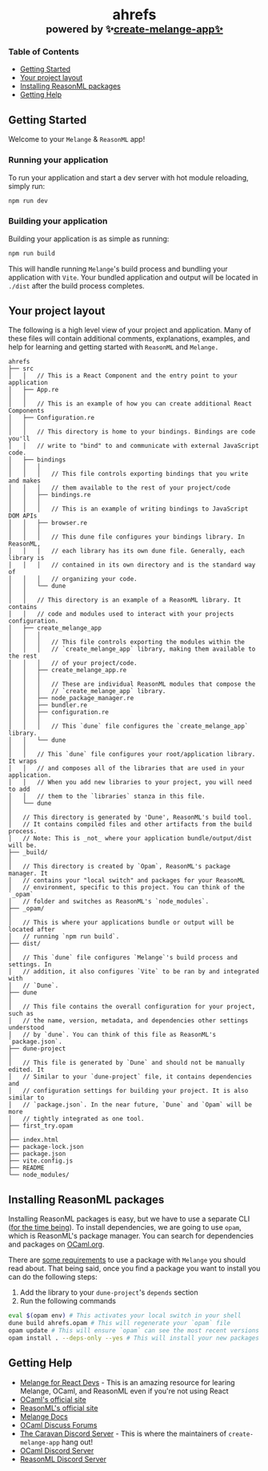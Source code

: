 <h1 align="center">
    ahrefs</br>
    <span style="font-size: 1.25rem">
        powered by 
        ✨<a href="https://github.com/dmmulroy/create-melange-app">create-melange-app✨</a>
    </span>
</h1>

### Table of Contents

- [Getting Started](#getting-started)
- [Your project layout](#your-project-layout)
- [Installing ReasonML packages](#installing-ReasonML-packages)
- [Getting Help](#getting-help)

## Getting Started

Welcome to your `Melange` & `ReasonML` app!

### Running your application

To run your application and start a dev server with hot module reloading, simply
run:

```sh
npm run dev
```

### Building your application

Building your application is as simple as running:

```sh
npm run build
```

This will handle running `Melange`'s build process and bundling your application
with `Vite`. Your bundled application and output will be located in `./dist`
after the build process completes.

## Your project layout

The following is a high level view of your project and application.
Many of these files will contain additional comments, explanations, examples,
and help for learning and getting started with `ReasonML` and `Melange.`

```
ahrefs
├── src
│   │   // This is a React Component and the entry point to your application
│   ├── App.re
│   │
│   │   // This is an example of how you can create additional React Components
│   ├── Configuration.re
│   │
│   │   // This directory is home to your bindings. Bindings are code you'll
│   │   // write to "bind" to and communicate with external JavaScript code.
│   ├── bindings
│   │   │
│   │   │   // This file controls exporting bindings that you write and makes
│   │   │   // them available to the rest of your project/code
│   │   ├── bindings.re
│   │   │
│   │   │   // This is an example of writing bindings to JavaScript DOM APIs
│   │   ├── browser.re
│   │   │
│   │   │   // This dune file configures your bindings library. In ReasonML,
│   │   │   // each library has its own dune file. Generally, each library is
│   │   │   // contained in its own directory and is the standard way of
│   │   │   // organizing your code.
│   │   └── dune
│   │
│   │   // This directory is an example of a ReasonML library. It contains
│   │   // code and modules used to interact with your projects configuration.
│   ├── create_melange_app
│   │   │
│   │   │   // This file controls exporting the modules within the
│   │   │   // `create_melange_app` library, making them available to the rest
│   │   │   // of your project/code.
│   │   ├── create_melange_app.re
│   │   │
│   │   │   // These are individual ReasonML modules that compose the
│   │   │   // `create_melange_app` library.
│   │   ├── node_package_manager.re
│   │   ├── bundler.re
│   │   ├── configuration.re
│   │   │
│   │   │   // This `dune` file configures the `create_melange_app` library.
│   │   └── dune
│   │
│   │   // This `dune` file configures your root/application library. It wraps
│   │   // and composes all of the libraries that are used in your application.
│   │   // When you add new libraries to your project, you will need to add
│   │   // them to the `libraries` stanza in this file.
│   └── dune
│
│   // This directory is generated by 'Dune', ReasonML's build tool.
│   // It contains compiled files and other artifacts from the build process.
│   // Note: This is _not_ where your application bundle/output/dist will be.
├── _build/
│
│   // This directory is created by `Opam`, ReasonML's package manager. It
│   // contains your "local switch" and packages for your ReasonML
│   // environment, specific to this project. You can think of the `_opam`
│   // folder and switches as ReasonML's `node_modules`.
├── _opam/
│
│   // This is where your applications bundle or output will be located after
│   // running `npm run build`.
├── dist/
│
│   // This `dune` file configures `Melange`'s build process and settings. In
│   // addition, it also configures `Vite` to be ran by and integrated with
│   // `Dune`.
├── dune
│
│   // This file contains the overall configuration for your project, such as
│   // the name, version, metadata, and dependencies other settings understood
│   // by `dune`. You can think of this file as ReasonML's `package.json`.
├── dune-project
│
│   // This file is generated by `Dune` and should not be manually edited. It
│   // Similar to your `dune-project` file, it contains dependencies and
│   // configuration settings for building your project. It is also similar to
│   // `package.json`. In the near future, `Dune` and `Opam` will be more
│   // tightly integrated as one tool.
├── first_try.opam
│
├── index.html
├── package-lock.json
├── package.json
├── vite.config.js
├── README
└── node_modules/
```

## Installing ReasonML packages

Installing ReasonML packages is easy, but we have to use a separate
CLI ([for the time being](https://github.com/dmmulroy/create-melange-app/issues/61)). To install dependencies, we are
going to use `opam`, which is ReasonML's package manager. You can
search for dependencies and packages on
[OCaml.org](https://ocaml.org/packages/search?q=).

There are [some requirements](https://discuss.ocaml.org/t/whats-possible-with-melange/13806/3?u=dmmulroy) to use a package with `Melange` you should read
about. That being said, once you find a package you want to install you can
do the following steps:

1. Add the library to your `dune-project`'s `depends` section
2. Run the following commands

```sh
eval $(opam env) # This activates your local switch in your shell
dune build ahrefs.opam # This will regenerate your `opam` file
opam update # This will ensure `opam` can see the most recent versions of packages
opam install . --deps-only --yes # This will install your new packages
```

## Getting Help

- [Melange for React Devs](https://react-book.melange.re/) - This is an amazing
resource for learing Melange, OCaml, and ReasonML even if you're not using React
- [OCaml's official site](https://ocaml.org)
- [ReasonML's official site](https://reasonml.github.io/)
- [Melange Docs](https://melange.re)
- [OCaml Discuss Forums](https://discuss.ocaml.org/)
- [The Caravan Discord Server](https://discord.gg/fNvVdsUWHE) - This is where
  the maintainers of `create-melange-app` hang out!
- [OCaml Discord Server](https://discord.gg/Qpzjmc4t)
- [ReasonML Discord Server](https://discord.gg/jPEH58TU)

